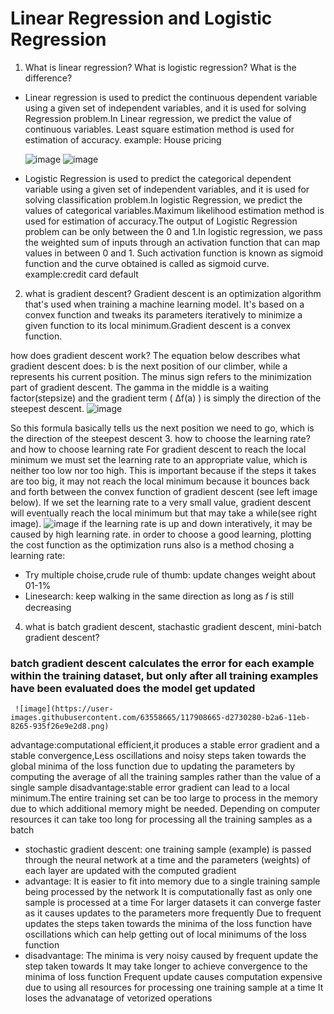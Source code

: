 # Linear Regression and Logistic Regression
1. What is linear regression? What is logistic regression? What is the difference?
* Linear regression is used to predict the continuous dependent variable using a given set of independent variables, and it is used for solving Regression problem.In Linear regression, we predict the value of continuous variables. Least square estimation method is used for estimation of accuracy.
example: House pricing

   
   ![image](https://user-images.githubusercontent.com/63558665/117905179-bcfada00-b2a0-11eb-826e-1daf125867b6.png)
   ![image](https://user-images.githubusercontent.com/63558665/117905255-e4ea3d80-b2a0-11eb-8f2b-97c830082280.png)


* Logistic Regression is used to predict the categorical dependent variable using a given set of independent variables, and it is used for solving classification problem.In logistic Regression, we predict the values of categorical variables.Maximum likelihood estimation method is used for estimation of accuracy.The output of Logistic Regression problem can be only between the 0 and 1.In logistic regression, we pass the weighted sum of inputs through an activation function that can map values in between 0 and 1. Such activation function is known as sigmoid function and the curve obtained is called as sigmoid curve.
example:credit card default

2. what is gradient descent?
Gradient descent is an optimization algorithm that's used when training a machine learning model. It's based on a convex function and tweaks its parameters iteratively to   minimize a given function to its local minimum.Gradient descent is a convex function.

how does gradient descent work?
The equation below describes what gradient descent does: b is the next position of our climber, while a represents his current position. The minus sign refers to the minimization part of gradient descent. The gamma in the middle is a waiting factor(stepsize) and the gradient term ( Δf(a) ) is simply the direction of the steepest descent.
    ![image](https://user-images.githubusercontent.com/63558665/117905892-e9632600-b2a1-11eb-9a4d-6a7eb210113c.png)

So this formula basically tells us the next position we need to go, which is the direction of the steepest descent
3. how to choose the learning rate? and how to choose learning rate
For gradient descent to reach the local minimum we must set the learning rate to an appropriate value, which is neither too low nor too high. This is important because if the steps it takes are too big, it may not reach the local minimum because it bounces back and forth between the convex function of gradient descent (see left image below). If we set the learning rate to a very small value, gradient descent will eventually reach the local minimum but that may take a while(see right image).
   ![image](https://user-images.githubusercontent.com/63558665/117906321-ace3fa00-b2a2-11eb-9767-71d24d1923c2.png)
if the learning rate is up and down interatively, it may be caused by high learning rate.
in order to choose a good learning, plotting the cost function as the optimization runs also is a method
chosing a learning rate:
* Try multiple choise,crude rule of thumb: update changes weight about 01-1%
* Linesearch: keep walking in the same direction as long as 𝑓 is still decreasing

4. what is batch gradient descent, stachastic gradient descent, mini-batch gradient descent?
### batch gradient descent calculates the error for each example within the training dataset, but only after all training examples have been evaluated does the model get updated
     ![image](https://user-images.githubusercontent.com/63558665/117908665-d2730280-b2a6-11eb-8265-935f26e9e2d8.png)
advantage:computational efficient,it produces a stable error gradient and a stable convergence,Less oscillations and noisy steps taken towards the global minima of the loss function due to updating the parameters by computing the average of all the training samples rather than the value of a single sample
disadvantage:stable error gradient can lead to a local minimum.The entire training set can be too large to process in the memory due to which additional memory might be needed. Depending on computer resources it can take too long for processing all the training samples as a batch
* stochastic gradient descent: one training sample (example) is passed through the neural network at a time and the parameters (weights) of each layer are updated with the computed gradient
 * advantage:
    It is easier to fit into memory due to a single training sample being processed by the network
    It is computationally fast as only one sample is processed at a time
    For larger datasets it can converge faster as it causes updates to the parameters more frequently
    Due to frequent updates the steps taken towards the minima of the loss function have oscillations which can help getting out of local minimums of the loss function
 * disadvantage:
    The minima is very noisy caused by frequent update the step taken towards
    It may take longer to achieve convergence to the minima of loss function
    Frequent update causes computation expensive due to using all resources for processing one training sample at a time
    It loses the advanatage of vetorized operations
 
 

